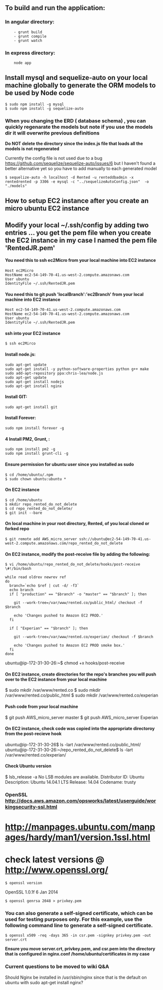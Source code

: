## To build and run the application:

### In angular directory:
        - grunt build
        - grunt compile
        - grunt watch

###    In express directory:
        node app



## Install mysql and sequelize-auto on your local machine globally to generate the ORM models to be used by Node code
```
$ sudo npm install -g mysql
$ sudo npm install -g sequelize-auto
```


### When you changing the ERD ( database schema) , you can quickly regenarate the models but note if you use the models dir it will overwrite previous definitions

**Do NOT delete the directory since the index.js file that loads all the models is not regenerated**

Currently the config file is not used due to a bug https://github.com/sequelize/sequelize-auto/issues/6 but I haven't found a better alternative yet so you have to add manually to each generated model
```
$ sequelize-auto -h localhost -d Rented -u renteddbadmin -x rentedrented -p 3306 -e mysql -c "../sequelizeAutoConfig.json"  -o "./models"
```


## How to setup EC2 instance after you create an micro ubuntu EC2 instance

## Modify your local ~/.ssh/config by adding two entries ... you get the pem file when you create the EC2 instance in my case I named the pem file  'RentedJR.pem'

#### You need this to ssh ec2Micro from your local machine into EC2 instance
```
Host ec2Micro
HostName ec2-54-149-70-41.us-west-2.compute.amazonaws.com
User ubuntu
IdentityFile ~/.ssh/RentedJR.pem
```

#### You need this to git push 'localBranch':'ec2Branch' from your local machine into EC2 instance
```
Host ec2-54-149-70-41.us-west-2.compute.amazonaws.com
HostName ec2-54-149-70-41.us-west-2.compute.amazonaws.com
User ubuntu
IdentityFile ~/.ssh/RentedJR.pem
```


#### ssh into your EC2 instance
```
$ ssh ec2Mirco
```

#### Install node.js:
```
sudo apt-get update
sudo apt-get install -y python-software-properties python g++ make
sudo add-apt-repository ppa:chris-lea/node.js
sudo apt-get update
sudo apt-get install nodejs
sudo apt-get install nginx
```

#### Install GIT:
```
sudo apt-get install git
```

#### Install Forever:
```
sudo npm install forever -g
```

#### 4 Install PM2, Grunt, :
```
sudo npm install pm2 -g
sudo npm install grunt-cli -g
```

#### Ensure permission for ubuntu user since you installed as sudo
```
$ cd /home/ubuntu/.npm
$ sudo chown ubuntu:ubuntu *
```


#### On EC2 instance
```
$ cd /home/ubuntu
$ mkdir repo_rented_do_not_delete
$ cd repo_rented_do_not_delete/
$ git init --bare
```

#### On local machine in your root directory, Rented, of you local cloned or forked repo
```
$ git remote add AWS_micro_server ssh://ubuntu@ec2-54-149-70-41.us-west-2.compute.amazonaws.com/repo_rented_do_not_delete
```


#### On EC2 instance, modify the post-receive file by adding the following:

```
$ vi /home/ubuntu/repo_rented_do_not_delete/hooks/post-receive
\#!/bin/bash

while read oldrev newrev ref
do
  branch=`echo $ref | cut -d/ -f3`
  echo branch
  if [ "production" == "$branch" -o "master" == "$branch" ]; then

    git --work-tree=/var/www/rented.co/public_html/ checkout -f $branch

    echo 'Changes pushed to Amazon EC2 PROD.'
  fi

  if [ "Experian" == "$branch" ]; then

    git --work-tree=/var/www/rented.co/experian/ checkout -f $branch

    echo 'Changes pushed to Amazon EC2 PROD smoke box.'
  fi
done
```

ubuntu@ip-172-31-30-26:~$ chmod +x hooks/post-receive

####  On EC2 instance, create directories for the repo's branches you will push over to the EC2 instance from your local machine
$ sudo mkdir /var/www/rented.co
$ sudo mkdir /var/www/rented.co/public_html
$ sudo mkdir /var/www/rented.co/experian


####  Push code from your local machine
$ git push AWS_micro_server master
$ git push AWS_micro_server Experian

####  On EC2 instance, check code was copied into the appropriate directoroy from the post-recieve hook
ubuntu@ip-172-31-30-26$ ls -lart /var/www/rented.co/public_html/
ubuntu@ip-172-31-30-26:~/repo_rented_do_not_delete$ ls -lart /var/www/rented.co/experian/



#### Check Ubuntu version

$ lsb_release -a
No LSB modules are available.
Distributor ID:	Ubuntu
Description:	Ubuntu 14.04.1 LTS
Release:	14.04
Codename:	trusty


###  OpenSSL http://docs.aws.amazon.com/opsworks/latest/userguide/workingsecurity-ssl.html
# http://manpages.ubuntu.com/manpages/hardy/man1/version.1ssl.html
# check latest versions @  http://www.openssl.org/
```
$ openssl version
```
OpenSSL 1.0.1f 6 Jan 2014

```
$ openssl genrsa 2048 > privkey.pem
```


### You can also generate a self-signed certificate, which can be used for testing purposes only. For this example, use the following command line to generate a self-signed certificate.
```
$ openssl x509 -req -days 365 -in csr.pem -signkey privkey.pem -out server.crt
```

**Ensure you move server.crt, privkey.pem, and csr.pem into the directory that is configured in nginx.conf /home/ubuntu/certificates in my case**





### Current questions to be moved to wiki Q&A
Should Nginx be installed in /usr/sbin/nginx since that is the default on ubuntu with sudo apt-get install nginx?







